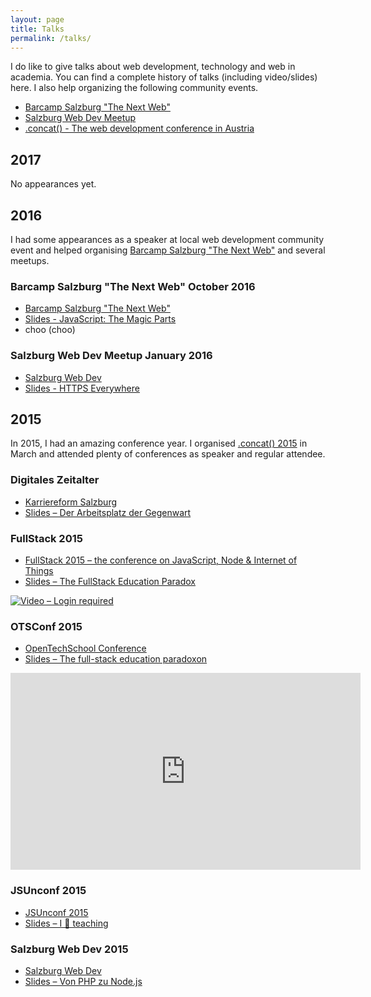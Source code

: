 ```yaml
---
layout: page
title: Talks
permalink: /talks/
---
```


I do like to give talks about web development, technology and web in academia. You can find
a complete history of talks (including video/slides) here. I also help organizing
the following community events.

* [Barcamp Salzburg "The Next Web"](https://barcamp-sbg.at/)
* [Salzburg Web Dev Meetup](https://www.meetup.com/salzburgwebdev/)
* [.concat() - The web development conference in Austria](https://conc.at/)

## 2017

No appearances yet.

## 2016

I had some appearances as a speaker at local web development community event and helped organising
[Barcamp Salzburg "The Next Web"](https://barcamp-sbg.at/) and several meetups.

### Barcamp Salzburg "The Next Web" October 2016

* [Barcamp Salzburg "The Next Web"](https://barcamp-sbg.at/)
* [Slides - JavaScript: The Magic Parts](https://speakerdeck.com/eliias/javascript-the-magic-parts)
* choo (choo)

### Salzburg Web Dev Meetup January 2016

* [Salzburg Web Dev](https://www.meetup.com/salzburgwebdev/)
* [Slides - HTTPS Everywhere](https://speakerdeck.com/eliias/https-everywhere)

## 2015

In 2015, I had an amazing conference year. I organised [.concat() 2015](https://conc.at/) in March and attended plenty
of conferences as speaker and regular attendee.

### Digitales Zeitalter

* [Karriereform Salzburg](http://www.karriereforum.eu/karriereforum-salzburg/)
* [Slides – Der Arbeitsplatz der Gegenwart](https://speakerdeck.com/eliias/digitales-zeitalter)

### FullStack 2015

* [FullStack 2015 – the conference on JavaScript, Node & Internet of Things](https://skillsmatter.com/conferences/6612-fullstack)
* [Slides – The FullStack Education Paradox](https://slidr.io/eliias/the-fullstack-education-paradox)

[![Video – Login required](https://i.vimeocdn.com/video/541533562_640.jpg)](https://skillsmatter.com/skillscasts/6763-the-fullstack-education-paradox)

### OTSConf 2015

* [OpenTechSchool Conference](https://otsconf.com/)
* [Slides – The full-stack education paradoxon](http://slidr.io/eliias/the-full-stack-education-paradoxon)

<iframe width="560" height="315" src="https://www.youtube.com/embed/q2o282JIr_E" frameborder="0" allowfullscreen></iframe>
<br>

### JSUnconf 2015

* [JSUnconf 2015](https://skillsmatter.com/conferences/6612-fullstack)
* [Slides – I 💖 teaching](http://de.slideshare.net/1078719436/i-teaching)

### Salzburg Web Dev 2015

* [Salzburg Web Dev](http://www.meetup.com/salzburgwebdev/events/165905472/)
* [Slides – Von PHP zu Node.js](https://php-nodejs.hannes-moser.com/#/)
